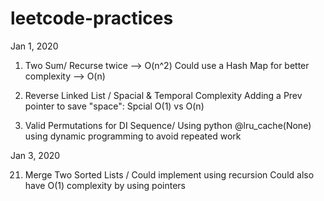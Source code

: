 # leetcode-practices

Jan 1, 2020

1. Two Sum/
Recurse twice --> O(n^2)
Could use a Hash Map for better complexity
--> O(n)

206. Reverse Linked List   /
Spacial & Temporal Complexity
Adding a Prev pointer to save "space": Spcial O(1) vs O(n)

903. Valid Permutations for DI Sequence/
Using python @lru_cache(None)
using dynamic programming to avoid repeated work

Jan 3, 2020

21. Merge Two Sorted Lists /
Could implement using recursion
Could also have O(1) complexity by using pointers
